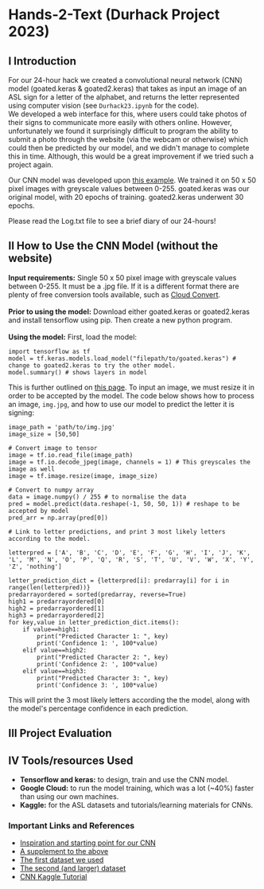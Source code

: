# Hands-2-Text (Durhack Project 2023)

## I Introduction  
For our 24-hour hack we created a convolutional neural network (CNN) model (goated.keras & goated2.keras) that takes as input an image of an ASL sign for a letter of the alphabet, and returns the letter represented using computer vision (see `Durhack23.ipynb` for the code). <br>
We developed a web interface for this, where users could take photos of their signs to communicate more easily with others online. However, unfortunately we found it surprisingly difficult to program the ability to submit a photo through the website (via the webcam or otherwise) which could then be predicted by our model, and we didn't manage to complete this in time. Although, this would be a great improvement if we tried such a project again. 

Our CNN model was developed upon [this example](https://www.kaggle.com/code/madz2000/cnn-using-keras-100-accuracy/notebook). We trained it on 50 x 50 pixel images with greyscale values between 0-255. goated.keras was our original model, with 20 epochs of training. goated2.keras underwent 30 epochs.

Please read the Log.txt file to see a brief diary of our 24-hours!

## II How to Use the CNN Model (without the website)

**Input requirements:** Single 50 x 50 pixel image with greyscale values between 0-255. It must be a .jpg file. If it is a different format there are plenty of free conversion tools available, such as [Cloud Convert](https://cloudconvert.com/). <br><br>
**Prior to using the model:** Download either goated.keras or goated2.keras and install tensorflow using pip. Then create a new python program. <br><br>
**Using the model:** First, load the model:
```
import tensorflow as tf
model = tf.keras.models.load_model("filepath/to/goated.keras") # change to goated2.keras to try the other model.
model.summary() # shows layers in model
```   
This is further outlined on [this page](https://www.tensorflow.org/guide/keras/serialization_and_saving). To input an image, we must resize it in order to be accepted by the model. The code below shows how to process an image, `img.jpg`, and how to use our model to predict the letter it is signing:
```
image_path = 'path/to/img.jpg'
image_size = [50,50]

# Convert image to tensor
image = tf.io.read_file(image_path)
image = tf.io.decode_jpeg(image, channels = 1) # This greyscales the image as well
image = tf.image.resize(image, image_size)

# Convert to numpy array
data = image.numpy() / 255 # to normalise the data
pred = model.predict(data.reshape(-1, 50, 50, 1)) # reshape to be accepted by model
pred_arr = np.array(pred[0])

# Link to letter predictions, and print 3 most likely letters according to the model.

letterpred = ['A', 'B', 'C', 'D', 'E', 'F', 'G', 'H', 'I', 'J', 'K', 'L', 'M', 'N', 'O', 'P', 'Q', 'R', 'S', 'T', 'U', 'V', 'W', 'X', 'Y', 'Z', 'nothing']

letter_prediction_dict = {letterpred[i]: predarray[i] for i in range(len(letterpred))}
predarrayordered = sorted(predarray, reverse=True)
high1 = predarrayordered[0]
high2 = predarrayordered[1]
high3 = predarrayordered[2]
for key,value in letter_prediction_dict.items():
    if value==high1:
        print("Predicted Character 1: ", key)
        print('Confidence 1: ', 100*value)
    elif value==high2:
        print("Predicted Character 2: ", key)
        print('Confidence 2: ', 100*value)
    elif value==high3:
        print("Predicted Character 3: ", key)
        print('Confidence 3: ', 100*value)
```
This will print the 3 most likely letters according the the model, along with the model's percentage confidence in each prediction.

## III Project Evaluation



## IV Tools/resources Used

- **Tensorflow and keras:** to design, train and use the CNN model.
- **Google Cloud:** to run the model training, which was a lot (~40%) faster than using our own machines.
- **Kaggle:** for the ASL datasets and tutorials/learning materials for CNNs.

### Important Links and References

- [Inspiration and starting point for our CNN](https://www.kaggle.com/code/madz2000/cnn-using-keras-100-accuracy/notebook#Loading-the-ASL-dataset)
- [A supplement to the above](https://towardsdatascience.com/sign-language-recognition-with-advanced-computer-vision-7b74f20f3442)
- [The first dataset we used](https://www.kaggle.com/datasets/datamunge/sign-language-mnist)
- [The second (and larger) dataset](https://www.kaggle.com/datasets/grassknoted/asl-alphabet/data)
- [CNN Kaggle Tutorial](https://www.kaggle.com/code/ryanholbrook/the-convolutional-classifier)
